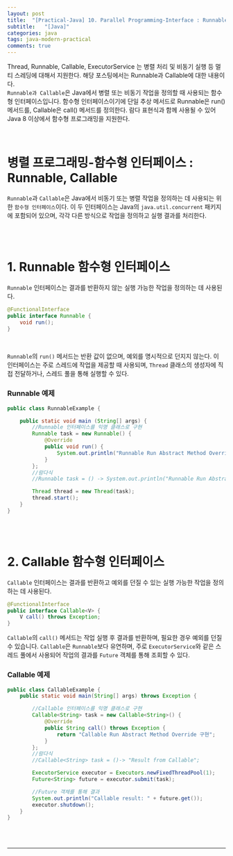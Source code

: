 ```yaml
---
layout: post
title:  "[Practical-Java] 10. Parallel Programming-Interface : Runnable, Callable"
subtitle:   "[Java]"
categories: java
tags: java-modern-practical
comments: true
---
```


Thread, Runnable, Callable, ExecutorService 는 병렬 처리 및 비동기 실행 등 멀티 스레딩에 대해서 지원한다. 해당 포스팅에서는 Runnable과 Callable에 대한 내용이다.  
`Runnable과 Callable`은 Java에서 병렬 또는 비동기 작업을 정의할 때 사용되는 함수형 인터페이스입니다. 함수형 인터페이스이기에 단일 추상 메서드로 Runnable은 run() 메서드를, Callable은 call() 메서드를 정의한다. 람다 표현식과 함께 사용될 수 있어 Java 8 이상에서 함수형 프로그래밍을 지원한다.

<br>


# 병렬 프로그래밍-함수형 인터페이스 : Runnable, Callable

`Runnable`과 `Callable`은 Java에서 비동기 또는 병렬 작업을 정의하는 데 사용되는 위한 `함수형 인터페이스`이다. 이 두 인터페이스는 Java의 `java.util.concurrent` 패키지에 포함되어 있으며, 각각 다른 방식으로 작업을 정의하고 실행 결과를 처리한다.

<br><br>


# 1. Runnable 함수형 인터페이스

`Runnable` 인터페이스는 결과를 반환하지 않는 실행 가능한 작업을 정의하는 데 사용된다.

```java
@FunctionalInterface
public interface Runnable {
    void run();
}
```

<br>

`Runnable`의 `run()` 메서드는 반환 값이 없으며, 예외를 명시적으로 던지지 않는다. 이 인터페이스는 주로 스레드에 작업을 제공할 때 사용되며, `Thread` 클래스의 생성자에 직접 전달하거나, 스레드 풀을 통해 실행할 수 있다.

### Runnable 예제

```java
public class RunnableExample {

    public static void main (String[] args) {
        //Runnable 인터페이스를 익명 클래스로 구현
        Runnable task = new Runnable() {
            @Override
            public void run() {
                System.out.println("Runnable Run Abstract Method Override 구현");
            }
        };
        //람다식
        //Runnable task = () -> System.out.println("Runnable Run Abstract Method Override 구현e");

        Thread thread = new Thread(task);
        thread.start();
    }
}
```

<br><br>


# 2. Callable 함수형 인터페이스

`Callable` 인터페이스는 결과를 반환하고 예외를 던질 수 있는 실행 가능한 작업을 정의하는 데 사용된다.

```java
@FunctionalInterface
public interface Callable<V> {
    V call() throws Exception;
}
```

`Callable`의 `call()` 메서드는 작업 실행 후 결과를 반환하며, 필요한 경우 예외를 던질 수 있습니다. `Callable`은 `Runnable`보다 유연하며, 주로 `ExecutorService`와 같은 스레드 풀에서 사용되어 작업의 결과를 `Future` 객체를 통해 조회할 수 있다.

### Callable 예제

```java
public class CallableExample {
    public static void main(String[] args) throws Exception {

        //Callable 인터페이스를 익명 클래스로 구현
        Callable<String> task = new Callable<String>() {
            @Override
            public String call() throws Exception {
                return "Callable Run Abstract Method Override 구현";
            }
        };
        //람다식
        //Callable<String> task = ()-> "Result from Callable";

        ExecutorService executor = Executors.newFixedThreadPool(1);
        Future<String> future = executor.submit(task);

        //Future 객체를 통해 결과
        System.out.println("Callable result: " + future.get());
        executor.shutdown();
    }
}
```

<br><br>

---